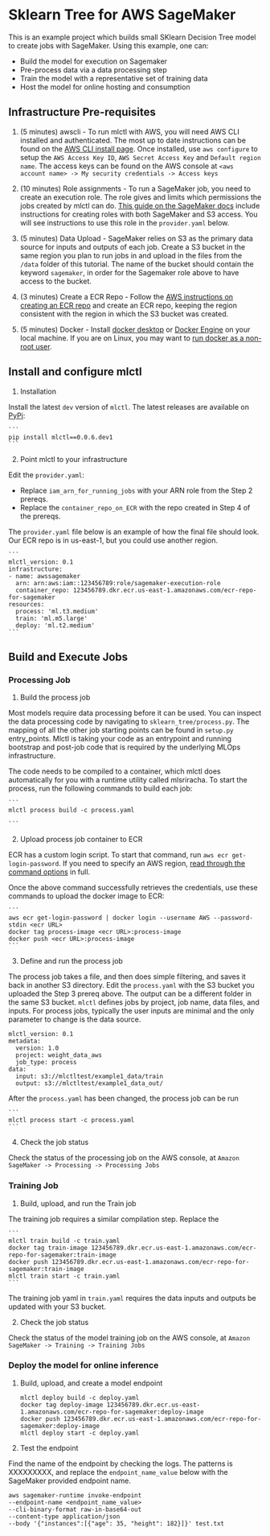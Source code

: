 # Sklearn Tree for AWS SageMaker

This is an example project which builds small SKlearn Decision Tree model to create jobs with SageMaker. Using this example, one can:

- Build the model for execution on Sagemaker
- Pre-process data via a data processing step
- Train the model with a representative set of training data
- Host the model for online hosting and consumption

## Infrastructure Pre-requisites

1. (5 minutes) awscli - To run mlctl with AWS, you will need AWS CLI installed and authenticated. The most up to date instructions can be found on the [AWS CLI install page](https://docs.aws.amazon.com/cli/latest/userguide/install-cliv2.html). Once installed, use `aws configure` to setup the `AWS Access Key ID`, `AWS Secret Access Key` and `Default region name`. The access keys can be found on the AWS console at `<aws account name> -> My security credentials -> Access keys`

2. (10 minutes) Role assignments - To run a SageMaker job, you need to create an execution role. The role gives and limits which permissions the jobs created by mlctl can do. [This guide on the SageMaker docs](https://docs.aws.amazon.com/sagemaker/latest/dg/sagemaker-roles.html) include instructions for creating roles with both SageMaker and S3 access. You will see instructions to use this role in the `provider.yaml` below.

3. (5 minutes) Data Upload - SageMaker relies on S3 as the primary data source for inputs and outputs of each job. Create a S3 bucket in the same region you plan to run jobs in and upload in the files from the `/data` folder of this tutorial. The name of the bucket should contain the keyword `sagemaker`, in order for the Sagemaker role above to have access to the bucket.

4. (3 minutes) Create a ECR Repo - Follow the [AWS instructions on creating an ECR repo](https://docs.aws.amazon.com/AmazonECR/latest/userguide/repository-create.html) and create an ECR repo, keeping the region consistent with the region in which the S3 bucket was created.

5. (5 minutes) Docker - Install [docker desktop](https://docs.docker.com/desktop/) or [Docker Engine](https://docs.docker.com/engine/) on your local machine. If you are on Linux, you may want to [run docker as a non-root user](https://docs.docker.com/engine/install/linux-postinstall/).

## Install and configure mlctl

1. Installation

Install the latest `dev` version of `mlctl`. The latest releases are available on [PyPi](https://pypi.org/project/mlctl/#history):

    ```
    pip install mlctl==0.0.6.dev1
    ```

2. Point mlctl to your infrastructure

Edit the `provider.yaml`:

- Replace `iam_arn_for_running_jobs` with your ARN role from the Step 2 prereqs.
- Replace the `container_repo_on_ECR` with the repo created in Step 4 of the prereqs. 

The `provider.yaml` file below is an example of how the final file should look. Our ECR repo is in us-east-1, but you could use another region.

    ```
    mlctl_version: 0.1
    infrastructure:
    - name: awssagemaker
      arn: arn:aws:iam::123456789:role/sagemaker-execution-role
      container_repo: 123456789.dkr.ecr.us-east-1.amazonaws.com/ecr-repo-for-sagemaker
    resources: 
      process: 'ml.t3.medium'
      train: 'ml.m5.large'
      deploy: 'ml.t2.medium'
    ```

## Build and Execute Jobs

### Processing Job

1. Build the process job

Most models require data processing before it can be used. You can inspect the data processing code by navigating to `sklearn_tree/process.py`. The mapping of all the other job starting points can be found in `setup.py` entry_points. Mlctl is taking your code as an entrypoint and running bootstrap and post-job code that is required by the underlying MLOps infrastructure.

The code needs to be compiled to a container, which mlctl does automatically for you with a runtime utility called mlsriracha. To start the process, run the following commands to build each job:

    ```
    mlctl process build -c process.yaml
    
    ```

2. Upload process job container to ECR

ECR has a custom login script. To start that command, run `aws ecr get-login-password`. If you need to specify an AWS region, [read through the command options](https://docs.aws.amazon.com/AmazonECR/latest/userguide/getting-started-cli.html#cli-authenticate-registry) in full.

Once the above command successfully retrieves the credentials, use these commands to upload the docker image to ECR:

    ```
    aws ecr get-login-password | docker login --username AWS --password-stdin <ecr URL>
    docker tag process-image <ecr URL>:process-image
    docker push <ecr URL>:process-image
    ```

3. Define and run the process job

The process job takes a file, and then does simple filtering, and saves it back in another S3 directory. Edit the `process.yaml` with the S3 bucket you uploaded the Step 3 prereq above. The output can be a different folder in the same S3 bucket. `mlctl` defines jobs by project, job name, data files, and inputs. For process jobs, typically the user inputs are minimal and the only parameter to change is the data source.

```
mlctl_version: 0.1
metadata:
  version: 1.0
  project: weight_data_aws
  job_type: process
data:
  input: s3://mlctltest/example1_data/train
  output: s3://mlctltest/example1_data_out/
```
After the `process.yaml` has been changed, the process job can be run

    ```
    mlctl process start -c process.yaml
    ```

4. Check the job status

Check the status of the processing job on the AWS console, at `Amazon SageMaker -> Processing -> Processing Jobs`

### Training Job

1. Build, upload, and run the Train job

The training job requires a similar compilation step. Replace the 

    ```
    mlctl train build -c train.yaml
    docker tag train-image 123456789.dkr.ecr.us-east-1.amazonaws.com/ecr-repo-for-sagemaker:train-image
    docker push 123456789.dkr.ecr.us-east-1.amazonaws.com/ecr-repo-for-sagemaker:train-image
    mlctl train start -c train.yaml
    ```

The training job yaml in `train.yaml` requires the data inputs and outputs be updated with your S3 bucket. 

2. Check the job status

Check the status of the model training job on the AWS console, at `Amazon SageMaker -> Training -> Training Jobs`

### Deploy the model for online inference

1. Build, upload, and create a model endpoint
    ```
    mlctl deploy build -c deploy.yaml
    docker tag deploy-image 123456789.dkr.ecr.us-east-1.amazonaws.com/ecr-repo-for-sagemaker:deploy-image
    docker push 123456789.dkr.ecr.us-east-1.amazonaws.com/ecr-repo-for-sagemaker:deploy-image
    mlctl deploy start -c deploy.yaml
    ```

2. Test the endpoint

Find the name of the endpoint by checking the logs. The patterns is XXXXXXXXX, and replace the `endpoint_name_value` below with the SageMaker provided endpoint name.

```
aws sagemaker-runtime invoke-endpoint
--endpoint-name <endpoint_name_value>
--cli-binary-format raw-in-base64-out
--content-type application/json
--body '{"instances":[{"age": 35, "height": 182}]}' test.txt
```
